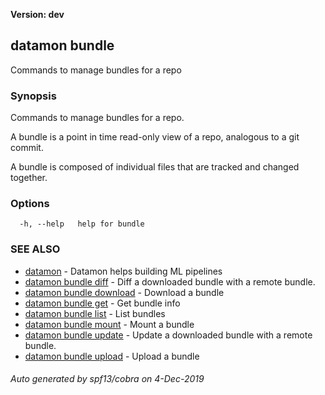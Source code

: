 **Version: dev**

## datamon bundle

Commands to manage bundles for a repo

### Synopsis

Commands to manage bundles for a repo.

A bundle is a point in time read-only view of a repo,
analogous to a git commit.

A bundle is composed of individual files that are tracked and changed
together.

### Options

```
  -h, --help   help for bundle
```

### SEE ALSO

* [datamon](datamon.md)	 - Datamon helps building ML pipelines
* [datamon bundle diff](datamon_bundle_diff.md)	 - Diff a downloaded bundle with a remote bundle.
* [datamon bundle download](datamon_bundle_download.md)	 - Download a bundle
* [datamon bundle get](datamon_bundle_get.md)	 - Get bundle info
* [datamon bundle list](datamon_bundle_list.md)	 - List bundles
* [datamon bundle mount](datamon_bundle_mount.md)	 - Mount a bundle
* [datamon bundle update](datamon_bundle_update.md)	 - Update a downloaded bundle with a remote bundle.
* [datamon bundle upload](datamon_bundle_upload.md)	 - Upload a bundle

###### Auto generated by spf13/cobra on 4-Dec-2019
